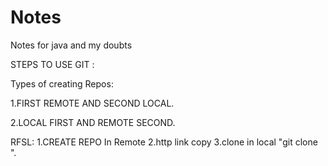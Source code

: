 # Notes
Notes for java and my doubts

STEPS TO USE GIT :

Types of creating Repos:

  1.FIRST REMOTE AND SECOND LOCAL.

  2.LOCAL FIRST AND REMOTE SECOND.

RFSL:
	1.CREATE REPO In Remote
	2.http link copy
	3.clone in local "git clone <http link>".
